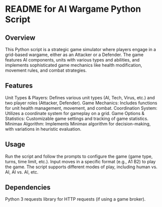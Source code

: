 # README for AI Wargame Python Script
## Overview
This Python script is a strategic game simulator where players engage in a grid-based wargame, either as an Attacker or a Defender. The game features AI components, units with various types and abilities, and implements sophisticated game mechanics like health modification, movement rules, and combat strategies.

## Features
Unit Types & Players: Defines various unit types (AI, Tech, Virus, etc.) and two player roles (Attacker, Defender).
Game Mechanics: Includes functions for unit health management, movement, and combat.
Coordination System: Utilizes a coordinate system for gameplay on a grid.
Game Options & Statistics: Customizable game settings and tracking of game statistics.
Minimax Algorithm: Implements Minimax algorithm for decision-making, with variations in heuristic evaluation.
## Usage
Run the script and follow the prompts to configure the game (game type, turns, time limit, etc.).
Input moves in a specific format (e.g., A1 B2) to play the game.
The script supports different modes of play, including human vs. AI, AI vs. AI, etc.
## Dependencies
Python 3
requests library for HTTP requests (if using a game broker).

